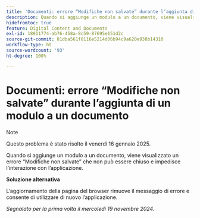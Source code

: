 ```yaml
---
title: 'Documenti: errore “Modifiche non salvate” durante l’aggiunta di un modulo a un documento'
description: Quando si aggiunge un modulo a un documento, viene visualizzato un errore “Modifiche non salvate” che non può essere chiuso e impedisce l’interazione con l’applicazione.
hidefromtoc: true
feature: Digital Content and Documents
exl-id: 18911774-ab76-458a-8c59-87695e151d2c
source-git-commit: 81dba561f8116e5214d06b94c9a620e938b14310
workflow-type: ht
source-wordcount: '93'
ht-degree: 100%

---
```


# Documenti: errore “Modifiche non salvate” durante l’aggiunta di un modulo a un documento

>[!NOTE]
>
>Questo problema è stato risolto il venerdì 16 gennaio 2025.

Quando si aggiunge un modulo a un documento, viene visualizzato un errore “Modifiche non salvate” che non può essere chiuso e impedisce l’interazione con l’applicazione.

**Soluzione alternativa**

L’aggiornamento della pagina del browser rimuove il messaggio di errore e consente di utilizzare di nuovo l’applicazione.

_Segnalato per la prima volta il mercoledì 19 novembre 2024._
